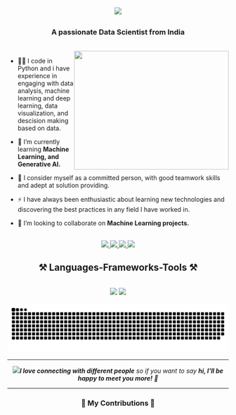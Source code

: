 <h1 align="center">
    <img src="https://readme-typing-svg.herokuapp.com/?font=Righteous&size=35&center=true&vCenter=true&width=500&height=70&duration=4000&lines=Hi+There!+👋++I'm+Abeed;" />
</h1>
<h3 align="center">A passionate Data Scientist from India</h3>
<br/>
<!-- GIF -->
<img align="right" height="270" width="352" src="https://digitalogy.co/blog/wp-content/uploads/2019/06/Hiring-Data-Scientists.gif" />

- 👨‍💻 I code in Python and i have experience in engaging with data analysis, machine learning and deep learning, data visualization, and descision making based on data.

- 🌱 I’m currently learning **Machine Learning, and Generative AI.**

- 🔭 I consider myself as a committed person, with good teamwork skills and adept at solution providing.

- ⚡ I have always been enthusiastic about learning new technologies and discovering the best practices in any field I have worked in.

- 👯 I’m looking to collaborate on **Machine Learning projects.**

<br/>

</div>
 
<div align="center"> 
  <a href="mailto:pedro.sales.mohammedabeed786@gmail.com">
    <img src="https://img.shields.io/badge/Gmail-333333?style=for-the-badge&logo=gmail&logoColor=red" />
  </a>
  <a href="https://www.linkedin.com/in/abeed-mohammed-7883011b4/" target="_blank">
    <img src="https://img.shields.io/badge/LinkedIn-0077B5?style=for-the-badge&logo=linkedin&logoColor=white" target="_blank" />
  </a>
  <a href="https://www.instagram.com/abeed_abuu/?hl=en" target="_blank">
     <img src="https://img.shields.io/badge/Instagram-FF5722?style=for-the-badge&logo=instagram&logoColor=white" target="_blank" /> <!-- sqlite, safari, google-chrome are other good icon options -->
  </a>
  <a href="https://x.com/AbeedMohammed3" target="_blank">
    <img src="https://img.shields.io/badge/Twitter-0077B6?style=for-the-badge&logo=x&logoColor=black" target="_blank" />
  </a>
</div>

<h2 align="center">⚒️ Languages-Frameworks-Tools ⚒️</h2>
<br/>
<div align="center">
    <img src="https://skillicons.dev/icons?i=html,css,cpp,python,mysql,github,git,flask,aws,azure,discord"/>
    <img src="https://skillicons.dev/icons?i=opencv,matlab,pycharm,tensorflow,vscode,windows,cmake,sklearn,pytorch" /><br>

<br/>

<div align="center">
  <img alt="snake eating my contributions" src="https://raw.githubusercontent.com/salesp07/salesp07/output/github-contribution-grid-snake.svg" />
  
  <br/>
</div>

<hr/>

<footer>
  <em>
    <img
      src="https://media.giphy.com/media/LnQjpWaON8nhr21vNW/giphy.gif"
      width="50"
    /><b>I love connecting with different people</b> so if you want to say
    <b>hi, I'll be happy to meet you more!</b> 🤝</em
  >
</footer>

<hr/>
<h3>🐍 My Contributions 🐍</h3>
